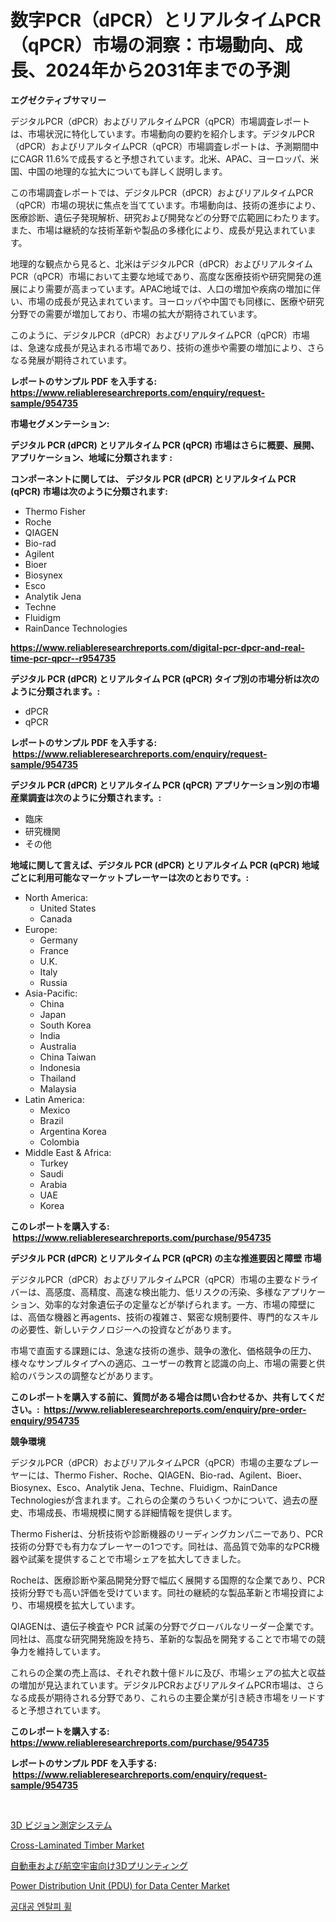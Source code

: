 <p><h1>数字PCR（dPCR）とリアルタイムPCR（qPCR）市場の洞察：市場動向、成長、2024年から2031年までの予測</h1></p><p><strong>エグゼクティブサマリー</strong></p>
<p><p>デジタルPCR（dPCR）およびリアルタイムPCR（qPCR）市場調査レポートは、市場状況に特化しています。市場動向の要約を紹介します。デジタルPCR（dPCR）およびリアルタイムPCR（qPCR）市場調査レポートは、予測期間中にCAGR 11.6%で成長すると予想されています。北米、APAC、ヨーロッパ、米国、中国の地理的な拡大についても詳しく説明します。</p><p>この市場調査レポートでは、デジタルPCR（dPCR）およびリアルタイムPCR（qPCR）市場の現状に焦点を当てています。市場動向は、技術の進歩により、医療診断、遺伝子発現解析、研究および開発などの分野で広範囲にわたります。また、市場は継続的な技術革新や製品の多様化により、成長が見込まれています。</p><p>地理的な観点から見ると、北米はデジタルPCR（dPCR）およびリアルタイムPCR（qPCR）市場において主要な地域であり、高度な医療技術や研究開発の進展により需要が高まっています。APAC地域では、人口の増加や疾病の増加に伴い、市場の成長が見込まれています。ヨーロッパや中国でも同様に、医療や研究分野での需要が増加しており、市場の拡大が期待されています。</p><p>このように、デジタルPCR（dPCR）およびリアルタイムPCR（qPCR）市場は、急速な成長が見込まれる市場であり、技術の進歩や需要の増加により、さらなる発展が期待されています。</p></p>
<p><strong>レポートのサンプル PDF を入手する: <a href="https://www.reliableresearchreports.com/enquiry/request-sample/954735">https://www.reliableresearchreports.com/enquiry/request-sample/954735</a></strong></p>
<p><strong>市場セグメンテーション:</strong></p>
<p><strong> デジタル PCR (dPCR) とリアルタイム PCR (qPCR) 市場はさらに概要、展開、アプリケーション、地域に分類されます :</strong></p>
<p><strong>コンポーネントに関しては、 デジタル PCR (dPCR) とリアルタイム PCR (qPCR) 市場は次のように分類されます: &nbsp;</strong></p>
<p><ul><li>Thermo Fisher</li><li>Roche</li><li>QIAGEN</li><li>Bio-rad</li><li>Agilent</li><li>Bioer</li><li>Biosynex</li><li>Esco</li><li>Analytik Jena</li><li>Techne</li><li>Fluidigm</li><li>RainDance Technologies</li></ul></p>
<p><strong><a href="https://www.reliableresearchreports.com/digital-pcr-dpcr-and-real-time-pcr-qpcr--r954735">https://www.reliableresearchreports.com/digital-pcr-dpcr-and-real-time-pcr-qpcr--r954735</a></strong></p>
<p><strong> デジタル PCR (dPCR) とリアルタイム PCR (qPCR) タイプ別の市場分析は次のように分類されます。:</strong></p>
<p><ul><li>dPCR</li><li>qPCR</li></ul></p>
<p><strong>レポートのサンプル PDF を入手する: &nbsp;<a href="https://www.reliableresearchreports.com/enquiry/request-sample/954735">https://www.reliableresearchreports.com/enquiry/request-sample/954735</a></strong></p>
<p><strong> デジタル PCR (dPCR) とリアルタイム PCR (qPCR) アプリケーション別の市場産業調査は次のように分類されます。:</strong></p>
<p><ul><li>臨床</li><li>研究機関</li><li>その他</li></ul></p>
<p><strong>地域に関して言えば、デジタル PCR (dPCR) とリアルタイム PCR (qPCR) 地域ごとに利用可能なマーケットプレーヤーは次のとおりです。:</strong></p>
<p><ul>
    <li>
        North America:
        <ul>
            <li>United States</li>
            <li>Canada</li>
        </ul>
    </li>
    <li>
        Europe:
        <ul>
            <li>Germany</li>
            <li>France</li>
            <li>U.K.</li>
            <li>Italy</li>
            <li>Russia</li>
        </ul>
    </li>
    <li>
        Asia-Pacific:
        <ul>
            <li>China</li>
            <li>Japan</li>
            <li>South Korea</li>
            <li>India</li>
            <li>Australia</li>
            <li>China Taiwan</li>
            <li>Indonesia</li>
            <li>Thailand</li>
            <li>Malaysia</li>
        </ul>
    </li>
    <li>
        Latin America:
        <ul>
            <li>Mexico</li>
            <li>Brazil</li>
            <li>Argentina Korea</li>
            <li>Colombia</li>
        </ul>
    </li>
    <li>
        Middle East & Africa:
        <ul>
            <li>Turkey</li>
            <li>Saudi</li>
            <li>Arabia</li>
            <li>UAE</li>
            <li>Korea</li>
        </ul>
    </li>
    </ul></p>
<p><strong>このレポートを購入する: &nbsp;<a href="https://www.reliableresearchreports.com/purchase/954735">https://www.reliableresearchreports.com/purchase/954735</a></strong></p>
<p><strong>デジタル PCR (dPCR) とリアルタイム PCR (qPCR) の主な推進要因と障壁 市場</strong></p>
<p><p>デジタルPCR（dPCR）およびリアルタイムPCR（qPCR）市場の主要なドライバーは、高感度、高精度、高速な検出能力、低リスクの汚染、多様なアプリケーション、効率的な対象遺伝子の定量などが挙げられます。一方、市場の障壁には、高価な機器と再agents、技術の複雑さ、緊密な規制要件、専門的なスキルの必要性、新しいテクノロジーへの投資などがあります。</p><p>市場で直面する課題には、急速な技術の進歩、競争の激化、価格競争の圧力、様々なサンプルタイプへの適応、ユーザーの教育と認識の向上、市場の需要と供給のバランスの調整などがあります。</p></p>
<p><strong>このレポートを購入する前に、質問がある場合は問い合わせるか、共有してください。:&nbsp; <a href="https://www.reliableresearchreports.com/enquiry/pre-order-enquiry/954735">https://www.reliableresearchreports.com/enquiry/pre-order-enquiry/954735</a></strong></p>
<p><strong>競争環境</strong></p>
<p><p>デジタルPCR（dPCR）およびリアルタイムPCR（qPCR）市場の主要なプレーヤーには、Thermo Fisher、Roche、QIAGEN、Bio-rad、Agilent、Bioer、Biosynex、Esco、Analytik Jena、Techne、Fluidigm、RainDance Technologiesが含まれます。これらの企業のうちいくつかについて、過去の歴史、市場成長、市場規模に関する詳細情報を提供します。</p><p>Thermo Fisherは、分析技術や診断機器のリーディングカンパニーであり、PCR技術の分野でも有力なプレーヤーの1つです。同社は、高品質で効率的なPCR機器や試薬を提供することで市場シェアを拡大してきました。</p><p>Rocheは、医療診断や薬品開発分野で幅広く展開する国際的な企業であり、PCR技術分野でも高い評価を受けています。同社の継続的な製品革新と市場投資により、市場規模を拡大しています。</p><p>QIAGENは、遺伝子検査や PCR 試薬の分野でグローバルなリーダー企業です。同社は、高度な研究開発施設を持ち、革新的な製品を開発することで市場での競争力を維持しています。</p><p>これらの企業の売上高は、それぞれ数十億ドルに及び、市場シェアの拡大と収益の増加が見込まれています。デジタルPCRおよびリアルタイムPCR市場は、さらなる成長が期待される分野であり、これらの主要企業が引き続き市場をリードすると予想されています。</p></p>
<p><strong>このレポートを購入する: &nbsp; <a href="https://www.reliableresearchreports.com/purchase/954735">https://www.reliableresearchreports.com/purchase/954735</a></strong></p>
<p><strong>レポートのサンプル PDF を入手する: &nbsp;<a href="https://www.reliableresearchreports.com/enquiry/request-sample/954735">https://www.reliableresearchreports.com/enquiry/request-sample/954735</a></strong><strong></strong></p>
<p>&nbsp;</p>
<p><p><a href="https://github.com/schmahlson/Market-Research-Report-List-1/blob/main/659834184131.md">3D ビジョン測定システム</a></p><p><a href="https://github.com/SheilaBruen2023/Market-Research-Report-List-1/blob/main/cross-laminated-timber-market.md">Cross-Laminated Timber Market</a></p><p><a href="https://github.com/TerrellConn/Market-Research-Report-List-1/blob/main/903756684132.md">自動車および航空宇宙向け3Dプリンティング</a></p><p><a href="https://www.linkedin.com/pulse/power-distribution-unit-pdu-data-center-market-size-reveals-kpgxf">Power Distribution Unit (PDU) for Data Center Market</a></p><p><a href="https://medium.com/@stanleylyittle554467/%EA%B3%B5%EA%B8%B0-%EB%8C%80%EA%B8%B0-%EC%97%90%EB%84%88%EC%A7%80-%EB%B0%94%ED%80%B4-%EC%8B%9C%EC%9E%A5-%EA%B7%9C%EB%AA%A8%EB%8A%94-%EA%B8%80%EB%A1%9C%EB%B2%8C-%EC%82%B0%EC%97%85%EC%97%90%EC%84%9C-%EA%B0%80%EC%9E%A5-%EC%A2%8B%EC%9D%80-%EB%A7%88%EC%BC%80%ED%8C%85-%EC%B1%84%EB%84%90%EC%9D%84-%EB%B3%B4%EC%97%AC%EC%A4%8D%EB%8B%88%EB%8B%A4-bb2abe8435c8">공대공 엔탈피 휠</a></p></p>